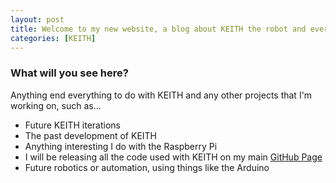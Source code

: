 ```yaml
---
layout: post
title: Welcome to my new website, a blog about KEITH the robot and everything else related!
categories: [KEITH]
---
```


### What will you see here?

Anything end everything to do with KEITH and any other projects that I'm working on, such as...

* Future KEITH iterations
* The past development of KEITH
* Anything interesting I do with the Raspberry Pi
* I will be releasing all the code used with KEITH on my main <a href="http://github.com/davedude0/">GitHub Page</a>
* Future robotics or automation, using things like the Arduino
